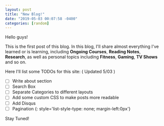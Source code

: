```yaml
---
layout: post
title: "New Blog!"
date: "2019-05-03 00:07:58 -0400"
categories: [random]
---
```


Hello guys!

This is the first post of this blog.  In this blog, I'll share almost everything I've learned or is learning, including **Ongoing Courses**, **Reading Notes**, **Research**, as well as personal topics including **Fitness**, **Gaming**, **TV Shows** and so on.

<!--more-->

Here I'll list some TODOs for this site: ( Updated 5/03 )

- [ ] Write about section
- [ ] Search Box
- [ ] Separate Categories to different layouts
- [ ] Add some custom CSS to make posts more readable
- [ ] Add Disqus
- [ ] Pagination
{: style='list-style-type: none; margin-left:0px'}

Stay Tuned!
